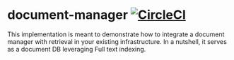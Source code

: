 # document-manager [![CircleCI](https://circleci.com/gh/bloomsburyai/cape-document-manager.svg?style=svg&circle-token=8bdf5acf18af32ddb5fc14b9c15edf2a64d1e52a)](https://circleci.com/gh/bloomsburyai/cape-document-manager)

This implementation is meant to demonstrate how to integrate a document manager with retrieval in your existing infrastructure.
In a nutshell, it serves as a document DB leveraging Full text indexing.


